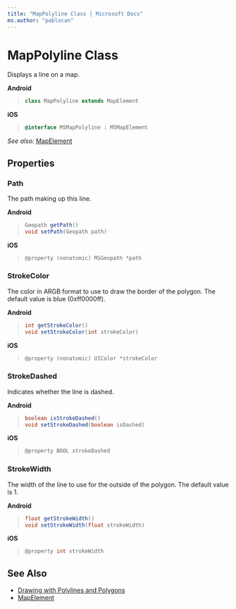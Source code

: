 ```yaml
---
title: "MapPolyline Class | Microsoft Docs"
ms.author: "pablocan"
---
```


# MapPolyline Class

Displays a line on a map.

**Android**

>```java
> class MapPolyline extends MapElement
>```

**iOS**

>```objectivec
> @interface MSMapPolyline : MSMapElement
>```

_See also:_ [MapElement](mapelement-class.md)


## Properties

### Path

The path making up this line.

**Android**

>```java
> Geopath getPath()
> void setPath(Geopath path)
>```

**iOS**

>```objectivec
> @property (nonatomic) MSGeopath *path  
>```

### StrokeColor

The color in ARGB format to use to draw the border of the polygon. The default value is blue (0xff0000ff).

**Android**

>```java
> int getStrokeColor()  
> void setStrokeColor(int strokeColor)
>```

**iOS**

>```objectivec
> @property (nonatomic) UIColor *strokeColor
>```

### StrokeDashed

Indicates whether the line is dashed.

**Android**

>```java
> boolean isStrokeDashed()
> void setStrokeDashed(boolean isDashed)
>```

**iOS**

>```objectivec
> @property BOOL strokeDashed
>```

### StrokeWidth

The width of the line to use for the outside of the polygon. The default value is 1.

**Android**

>```java
> float getStrokeWidth()  
> void setStrokeWidth(float strokeWidth)
>```

**iOS**

>```objectivec
> @property int strokeWidth
>```

## See Also

* [Drawing with Polylines and Polygons](../map-control-concepts/map-polylines-and-polygons.md)
* [MapElement](mapelement-class.md)
